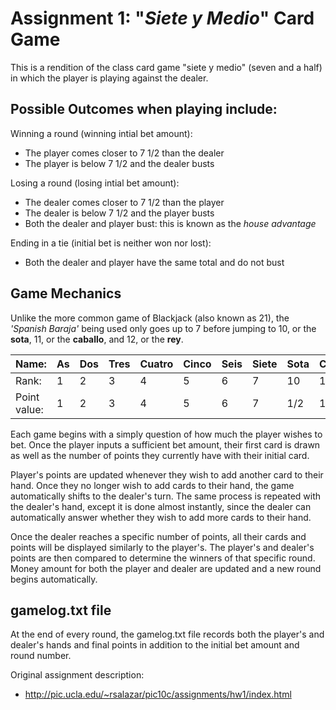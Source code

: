 # Assignment 1: "_Siete y Medio_" Card Game

This is a rendition of the class card game "siete y medio" 
(seven and a half) in which the player is playing against the dealer.

## Possible Outcomes when playing include:

Winning a round (winning intial bet amount):

- The player comes closer to 7 1/2 than the dealer
- The player is below 7 1/2 and the dealer busts

Losing a round (losing intial bet amount):
	
- The dealer comes closer to 7 1/2 than the player
- The dealer is below 7 1/2 and the player busts
- Both the dealer and player bust: this is known as the *house advantage*

Ending in a tie (initial bet is neither won nor lost):

- Both the dealer and player have the same total and do not bust

## Game Mechanics

Unlike the more common game of Blackjack (also known as 21), the *'Spanish
Baraja'* being used only goes up to 7 before jumping to 10, or the **sota**,
11, or the **caballo**, and 12, or the **rey**.

| Name:   | As | Dos | Tres | Cuatro | Cinco | Seis | Siete | Sota | Caballo | Rey |
|--- | ---| ---|--- |---| ---| ---| ---| ---| ---| ---|
|Rank: | 1 | 2 | 3 | 4 | 5| 6| 7| 10 | 11 | 12 |
|Point value:| 1 | 2 | 3 | 4 | 5| 6| 7| 1/2 | 1/2 | 1/2 |

Each game begins with a simply question of how much the player wishes to bet.
Once the player inputs a sufficient bet amount, their first card is drawn as
well as the number of points they currently have with their initial card.

Player's points are updated whenever they wish to add another card to their hand. 
Once they no longer wish to add cards to their hand, the game automatically shifts 
to the dealer's turn. The same process is repeated with the dealer's hand, except it 
is done almost instantly, since the dealer can automatically answer whether they wish 
to add more cards to their hand. 

Once the dealer reaches a specific number of points, all their cards and points will be displayed 
similarly to the player's. The player's and dealer's points are then compared to determine the 
winners of that specific round. Money amount for both the player and dealer are updated and a new
round begins automatically.

## gamelog.txt file

At the end of every round, the gamelog.txt file records both the player's and dealer's hands and final
points in addition to the initial bet amount and round number.  


Original assignment description: 

- http://pic.ucla.edu/~rsalazar/pic10c/assignments/hw1/index.html
